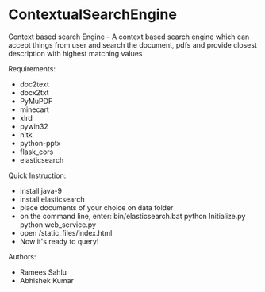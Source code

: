 # ContextualSearchEngine
Context based search Engine –  A context based search engine which can accept things from user and search the document, pdfs and provide closest description with highest matching values

Requirements:
* doc2text
* docx2txt
* PyMuPDF
* minecart
* xlrd
* pywin32
* nltk
* python-pptx
* flask_cors
* elasticsearch

Quick Instruction:
* install java-9
* install elasticsearch
* place documents of your choice on data folder
* on the command line, enter:
   bin/elasticsearch.bat
   python Initialize.py
   python web_service.py
* open /static_files/index.html
* Now it's ready to query!

Authors:
* Ramees Sahlu
* Abhishek Kumar
